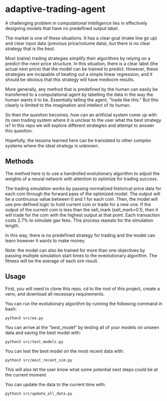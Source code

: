 # adaptive-trading-agent

A challenging problem in computational intelligence lies in effectively designing models that have no predefined output label. 

The market is one of these situations. It has a clear goal (make line go up) and clear input data (previous price/volume data), but there is no clear strategy that is the best.

Most (naive) trading strategies simplify their algorithms by relying on a predict-the-next-price structure. In this situation, there is a clear label (the actual next price) that the model can be trained to predict. However, these strategies are incapable of beating out a simple linear regression, and it should be obvious that this strategy will have mediocre results.

More generally, any method that is predefined by the human can easily be transferred to a computational agent by labelling the data in the way the human wants it to be. Essentially telling the agent, "trade like this." But this clearly is limited to the imagination and intellect of its human.

So then the question becomes, how can an artificial system come up with its own trading system where it is unclear to the user what the best strategy is? In this repo we will explore different strategies and attempt to answer this question.

Hopefully, the lessons learned here can be translated to other complex systems where the ideal strategy is unknown.

## Methods
The method here is to use a handrolled evolutionary algorithm to adjust the weights of a neural network with attention to optimize for trading success.

The trading simulation works by passing normalized historical price data for each coin through the forward pass of the optimized model. The output will be a continuous value between 0 and 1 for each coin. Then, the model will use pre-defined logic to hold current coin or trade for a new one. If the output of the current coin is less than the sell_mark (sell_mark=0.1), then it will trade for the coin with the highest output at that point. Each transaction costs 2.7% to simulate gas fees. This process repeats for the simulation length.

In this way, there is no predefined strategy for trading and the model can learn however it wants to make money.

Note: the model can also be trained for more than one objectives by passing multiple simulation start times to the eveolutionary algorithm. The fitness will be the average of each sim result.

## Usage
First, you will need to clone this repo, cd to the root of this project, create a venv, and download all necessary requirements.

You can run the evolutionary algorithm by running the following command in bash:
```
python3 src/ea.py
```

You can arrive at the "best_model" by testing all of your models on unseen data and saving the best model with:
```
python3 src/test_models.py
```

You can test the best model on the most recent data with:
```
python3 src/most_recent_sim.py
```
This will also let the user know what some potential next steps could be at the current moment.

You can update the data to the current time with:
```
python3 src/update_all_data.py
```